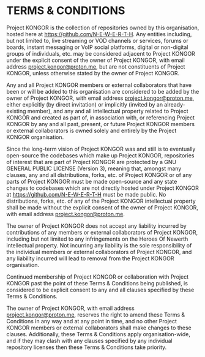 # TERMS & CONDITIONS

Project KONGOR is the collection of repositories owned by this organisation, hosted here at https://github.com/N-E-W-E-R-T-H. Any entities including, but not limited to, live streaming or VOD channels or services, forums or boards, instant messaging or VoIP social platforms, digital or non-digital groups of individuals, etc. may be considered adjacent to Project KONGOR under the explicit consent of the owner of Project KONGOR, with email address project.kongor@proton.me, but are not constituents of Project KONGOR, unless otherwise stated by the owner of Project KONGOR.

Any and all Project KONGOR members or external collaborators that have been or will be added to this organisation are considered to be added by the owner of Project KONGOR, with email address project.kongor@proton.me, either explicitly (by direct invitation) or implicitly (invited by an already-existing member), and any and all intellectual property related to Project KONGOR and created as part of, in association with, or referencing Project KONGOR by any and all past, present, or future Project KONGOR members or external collaborators is owned solely and entirely by the Project KONGOR organisation.

Since the long-term vision of Project KONGOR was and still is to eventually open-source the codebases which make up Project KONGOR, repositories of interest that are part of Project KONGOR are protected by a GNU GENERAL PUBLIC LICENSE (Version 3), meaning that, amongst many clauses, any and all distributions, forks, etc. of Project KONGOR or of any parts of Project KONGOR must be made open-source and any state changes to codebases which are not directly hosted under Project KONGOR at https://github.com/N-E-W-E-R-T-H must be made public. No distributions, forks, etc. of any of the Project KONGOR intellectual property shall be made without the explicit consent of the owner of Project KONGOR, with email address project.kongor@proton.me.

The owner of Project KONGOR does not accept any liability incurred by contributions of any members or external collaborators of Project KONGOR, including but not limited to any infringements on the Heroes Of Newerth intellectual property. Not incurring any liability is the sole responsibility of the individual members or external collaborators of Project KONGOR, and any liability incurred will lead to removal from the Project KONGOR organisation.

Continued membership of Project KONGOR or collaboration with Project KONGOR past the point of these Terms & Conditions being published, is considered to be explicit consent to any and all clauses specified by these Terms & Conditions.

The owner of Project KONGOR, with email address project.kongor@proton.me, reserves the right to amend these Terms & Conditions in any way and at any point in time, and no other Project KONGOR members or external collaborators shall make changes to these clauses. Additionally, these Terms & Conditions apply organisation-wide, and if they may clash with any clauses specified by any individual repository licenses then these Terms & Conditions take priority.
